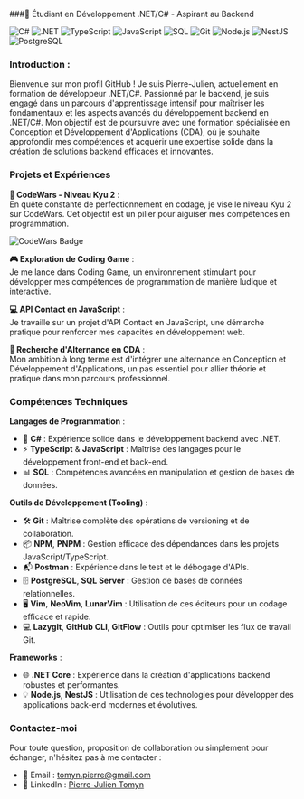 ###🌱 Étudiant en Développement .NET/C# - Aspirant au Backend

![C#](https://img.shields.io/badge/-C%23-239120?style=for-the-badge&logo=c-sharp&logoColor=white)
![.NET](https://img.shields.io/badge/-.NET-512BD4?style=for-the-badge&logo=.net&logoColor=white)
![TypeScript](https://img.shields.io/badge/-TypeScript-3178C6?style=for-the-badge&logo=typescript&logoColor=white)
![JavaScript](https://img.shields.io/badge/-JavaScript-F7DF1E?style=for-the-badge&logo=javascript&logoColor=black)
![SQL](https://img.shields.io/badge/-SQL-4479A1?style=for-the-badge&logo=postgresql&logoColor=white)
![Git](https://img.shields.io/badge/-Git-F05032?style=for-the-badge&logo=git&logoColor=white)
![Node.js](https://img.shields.io/badge/-Node.js-339933?style=for-the-badge&logo=nodedotjs&logoColor=white)
![NestJS](https://img.shields.io/badge/-NestJS-E0234E?style=for-the-badge&logo=nestjs&logoColor=white)
![PostgreSQL](https://img.shields.io/badge/-PostgreSQL-4169E1?style=for-the-badge&logo=postgresql&logoColor=white)

### Introduction :
Bienvenue sur mon profil GitHub ! Je suis Pierre-Julien, actuellement en formation de développeur .NET/C#. Passionné par le backend, je suis engagé dans un parcours d'apprentissage intensif pour maîtriser les fondamentaux et les aspects avancés du développement backend en .NET/C#. Mon objectif est de poursuivre avec une formation spécialisée en Conception et Développement d'Applications (CDA), où je souhaite approfondir mes compétences et acquérir une expertise solide dans la création de solutions backend efficaces et innovantes.

### Projets et Expériences

**🚀 CodeWars - Niveau Kyu 2** :   
En quête constante de perfectionnement en codage, je vise le niveau Kyu 2 sur CodeWars. Cet objectif est un pilier pour aiguiser mes compétences en programmation.


![CodeWars Badge](https://www.codewars.com/users/tmnpierre/badges/large)

**🎮 Exploration de Coding Game** :   
Je me lance dans Coding Game, un environnement stimulant pour développer mes compétences de programmation de manière ludique et interactive.

**💻 API Contact en JavaScript** :   
Je travaille sur un projet d'API Contact en JavaScript, une démarche pratique pour renforcer mes capacités en développement web.

**🌉 Recherche d'Alternance en CDA** :   
Mon ambition à long terme est d'intégrer une alternance en Conception et Développement d'Applications, un pas essentiel pour allier théorie et pratique dans mon parcours professionnel.

### Compétences Techniques

**Langages de Programmation** :
- 🌟 **C#** : Expérience solide dans le développement backend avec .NET.
- ⚡ **TypeScript** & **JavaScript** : Maîtrise des langages pour le développement front-end et back-end.
- 📊 **SQL** : Compétences avancées en manipulation et gestion de bases de données.

**Outils de Développement (Tooling)** :
- 🛠️ **Git** : Maîtrise complète des opérations de versioning et de collaboration.
- 📦 **NPM**, **PNPM** : Gestion efficace des dépendances dans les projets JavaScript/TypeScript.
- 📬 **Postman** : Expérience dans le test et le débogage d'APIs.
- 🗄️ **PostgreSQL**, **SQL Server** : Gestion de bases de données relationnelles.
- 🖥️ **Vim**, **NeoVim**, **LunarVim** : Utilisation de ces éditeurs pour un codage efficace et rapide.
- 💻 **Lazygit**, **GitHub CLI**, **GitFlow** : Outils pour optimiser les flux de travail Git.

**Frameworks** :
- 🌐 **.NET Core** : Expérience dans la création d'applications backend robustes et performantes.
- 💡 **Node.js**, **NestJS** : Utilisation de ces technologies pour développer des applications back-end modernes et évolutives.

### Contactez-moi

Pour toute question, proposition de collaboration ou simplement pour échanger, n'hésitez pas à me contacter :

- 📧 Email : [tomyn.pierre@gmail.com](mailto:tomyn.pierre@gmail.com)
- 🔗 LinkedIn : [Pierre-Julien Tomyn](https://www.linkedin.com/in/pierre-julien-tomyn-07aa0228b)
